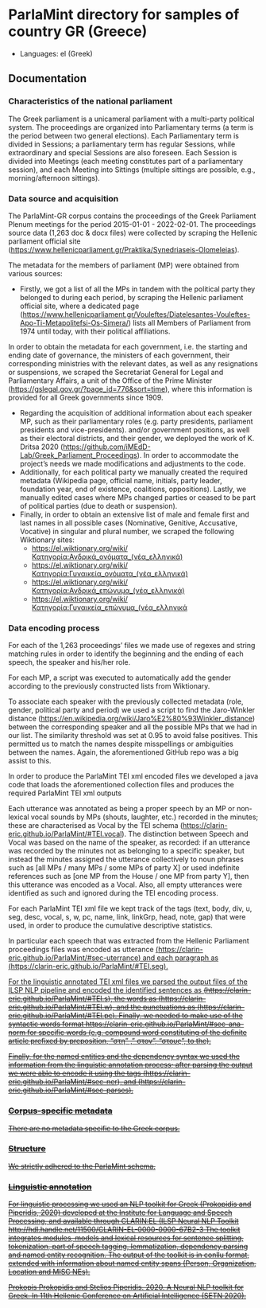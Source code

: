# ParlaMint directory for samples of country GR (Greece)

- Languages: el (Greek)

## Documentation

### Characteristics of the national parliament

The Greek parliament is a unicameral parliament with a multi-party political system. The proceedings are organized into Parliamentary terms (a term is the period between two general elections). Each Parliamentary term is divided in Sessions; a parliamentary term has regular Sessions, while extraordinary and special Sessions are also foreseen. Each Session is divided into Meetings (each meeting constitutes part of a parliamentary session), and each Meeting into Sittings (multiple sittings are possible, e.g., morning/afternoon sittings).

### Data source and acquisition

The ParlaMint-GR corpus contains the proceedings of the Greek Parliament Plenum meetings for the period 2015-01-01 - 2022-02-01. The proceedings source data (1,263 doc & docx files) were collected by scraping the Hellenic parliament official site
(https://www.hellenicparliament.gr/Praktika/Synedriaseis-Olomeleias).

The metadata for the members of parliament (MP) were obtained from various sources:

- Firstly, we got a list of all the MPs in tandem with the political party they belonged to during each period, by scraping the Hellenic parliament official site, where a dedicated page  (https://www.hellenicparliament.gr/Vouleftes/Diatelesantes-Vouleftes-Apo-Ti-Metapolitefsi-Os-Simera/) lists all Members of Parliament from 1974 until today, with their political affiliations.

In order to obtain the metadata for each government, i.e. the starting and ending date  of governance, the ministers of each government, their corresponding ministries with the relevant dates, as well as any resignations or suspensions, we scraped the Secretariat General for Legal and Parliamentary Affairs, a unit of the Office of the Prime Minister (https://gslegal.gov.gr/?page_id=776&sort=time), where this information is provided for all Greek governments since 1909.

- Regarding the acquisition of additional information about each speaker MP, such as their parliamentary roles (e.g. party presidents, parliament presidents and vice-presidents). and/or government positions, as well as their electoral districts, and their gender, we deployed the work of K. Dritsa 2020 (https://github.com/iMEdD-Lab/Greek_Parliament_Proceedings). In order to accommodate the project’s needs we made modifications and adjustments to the code.
- Additionally, for each political party we manually created the required metadata (Wikipedia page, official name, initials, party leader, foundation year, end of existence, coalitions, oppositions). Lastly, we manually edited cases where MPs changed parties or ceased to be part of political parties (due to death or suspension).
- Finally, in order to obtain an extensive list of male and female first and last names in all possible cases (Nominative, Genitive, Accusative, Vocative) in singular and plural number, we scraped the following Wiktionary sites:
   - https://el.wiktionary.org/wiki/Κατηγορία:Ανδρικά_ονόματα_(νέα_ελληνικά)
   - https://el.wiktionary.org/wiki/Κατηγορία:Γυναικεία_ονόματα_(νέα_ελληνικά)
   - https://el.wiktionary.org/wiki/Κατηγορία:Ανδρικά_επώνυμα_(νέα_ελληνικά)
   - https://el.wiktionary.org/wiki/Κατηγορία:Γυναικεία_επώνυμα_(νέα_ελληνικά

### Data encoding process

For each of the 1,263 proceedings’ files we made use of regexes and string matching rules in order to identify the beginning and the ending of each speech, the speaker and his/her role.

For each MP, a script was executed to automatically add the gender according to the previously constructed lists from Wiktionary.

To associate each speaker with the previously collected metadata (role, gender, political party and period) we used a script to find the Jaro-Winkler distance (https://en.wikipedia.org/wiki/Jaro%E2%80%93Winkler_distance) between the corresponding speaker and all the possible MPs that we had in our list. The similarity threshold was set at 0.95 to avoid false positives. This permitted us to match the names despite misspellings or ambiguities between the names. Again, the aforementioned GitHub repo was a big assist to this.

In order to produce the ParlaMint TEI xml encoded files we developed a java code that loads the aforementioned collection files and produces the required ParlaMint TEI xml outputs

Each utterance was annotated as being a proper speech by an MP or non-lexical vocal sounds by MPs (shouts, laughter, etc.) recorded in the minutes; these are characterised as Vocal by the TEI schema (https://clarin-eric.github.io/ParlaMint/#TEI.vocal). The distinction between Speech and Vocal was based on the name of the speaker, as recorded: if an utterance was recorded by the minutes not as belonging to a specific speaker, but instead the minutes assigned the utterance collectively to noun phrases such as [all MPs / many MPs / some MPs of party X] or used indefinite references such as [one MP from the House / one MP from party Y], then this utterance was encoded as a Vocal. Also, all empty utterances were identified as such and ignored during the TEI encoding process.

For each ParlaMint TEI xml file we kept track of the tags (text, body, div, u, seg, desc, vocal, s, w, pc, name, link, linkGrp, head, note, gap) that were used, in order to produce the cumulative descriptive statistics.

In particular each speech that was extracted from the Hellenic Parliament proceedings files was encoded as utterance <u> (https://clarin-eric.github.io/ParlaMint/#sec-uterrance) and each paragraph as <seg> (https://clarin-eric.github.io/ParlaMint/#TEI.seg).

For the linguistic annotated TEI xml files we parsed the output files of the ILSP NLP pipeline and encoded the identified sentences as <s> (https://clarin-eric.github.io/ParlaMint/#TEI.s), the words as <w> (https://clarin-eric.github.io/ParlaMint/#TEI.w), and the punctuations as <pc> (https://clarin-eric.github.io/ParlaMint/#TEI.pc). Finally, we needed to make use of the syntactic words format https://clarin-eric.github.io/ParlaMint/#sec-ana-norm for specific words (e.g. compound word constituting of the definite article prefixed by preposition, “στη” ,” στον”, “στους”, to the).

Finally, for the named entities and the dependency syntax we used the information from the linguistic annotation process; after parsing the output we were able to encode it using the tags <name> (https://clarin-eric.github.io/ParlaMint/#sec-ner), <linkGrp> and <link>
(https://clarin-eric.github.io/ParlaMint/#sec-parses).

### Corpus-specific metadata

There are no metadata specific to the Greek corpus.

### Structure

We strictly adhered to the ParlaMint schema.

### Linguistic annotation

For linguistic processing we used an NLP toolkit for Greek  (Prokopidis and Piperidis, 2020) developed at the Institute for Language and Speech Processing, and available through CLARIN:EL (ILSP Neural NLP Toolkit
 http://hdl.handle.net/11500/CLARIN-EL-0000-0000-67B2-3   The toolkit integrates modules, models and lexical resources for sentence splitting, tokenization, part of speech tagging, lemmatization, dependency parsing and named entity recognition. The output of the toolkit is in conllu format, extended with information about named entity spans (Person, Organization, Location and MISC NEs).

Prokopis Prokopidis and Stelios Piperidis. 2020. A Neural NLP toolkit for Greek. In 11th Hellenic Conference on Artificial Intelligence (SETN 2020).
